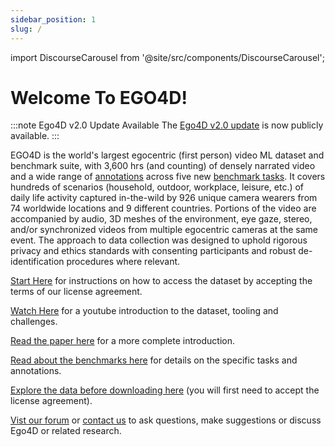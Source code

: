 ```yaml
---
sidebar_position: 1
slug: /
---
```


import DiscourseCarousel from '@site/src/components/DiscourseCarousel';


# Welcome To EGO4D!

:::note Ego4D v2.0 Update Available
The [Ego4D v2.0 update](/updates.md) is now publicly available. 
:::

EGO4D is the world's largest egocentric (first person) video ML dataset and benchmark suite, with 3,600 hrs (and counting) of densely narrated video and a wide range of [annotations](./data/annotation-guidelines.md) across five new [benchmark tasks](./benchmarks/overview.md).  It covers hundreds of scenarios (household, outdoor, workplace, leisure, etc.) of daily life activity captured in-the-wild by 926 unique camera wearers from 74 worldwide locations and 9 different countries.  Portions of the video are accompanied by audio, 3D meshes of the environment, eye gaze, stereo, and/or synchronized videos from multiple egocentric cameras at the same event.  The approach to data collection was designed to uphold rigorous privacy and ethics standards with consenting participants and robust de-identification procedures where relevant.

[Start Here](./start-here.md) for instructions on how to access the dataset by accepting the terms of our license agreement.

[Watch Here](https://www.youtube.com/watch?v=9V_QfuXhgas&list=PLBinSqdH1M9miMiHwYJvZvBcLmLNcwOmx) for a youtube introduction to the dataset, tooling and challenges.

[Read the paper here](https://arxiv.org/abs/2110.07058) for a more complete introduction.

[Read about the benchmarks here](./benchmarks/overview.md) for details on the specific tasks and annotations.

[Explore the data before downloading here](./viz.md) (you will first need to accept the license agreement).

[Vist our forum](https://discuss.ego4d-data.org/) or [contact us](/docs/contact) to ask questions, make suggestions or discuss Ego4D or related research.

<DiscourseCarousel />
